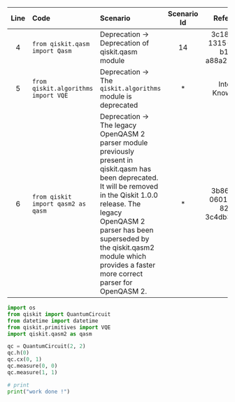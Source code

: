 | Line | Code | Scenario | Scenario Id | Reference | Artifact | Refactoring |
| :--: | :--- | :------- | :---------: | :-------: | :------- | :---------- |
| 4 | `from qiskit.qasm import Qasm` | Deprecation -> Deprecation of qiskit.qasm module | 14 | 3c189cb9-1315-4402-b141-a88a25a253f2 | qiskit.qasm | |
| 5 | `from qiskit.algorithms import VQE` | Deprecation -> The `qiskit.algorithms` module is deprecated | * | Internal Knowledge | qiskit.algorithms.VQE | `from qiskit.primitives import VQE` |
| 6 | `from qiskit import qasm2 as qasm` | Deprecation -> The legacy OpenQASM 2 parser module previously present in qiskit.qasm has been deprecated. It will be removed in the Qiskit 1.0.0 release. The legacy OpenQASM 2 parser has been superseded by the qiskit.qasm2 module which provides a faster more correct parser for OpenQASM 2. | * | 3b865a5c-0601-4d2f-8255-3c4db3ac0b8c | qiskit.qasm | `import qiskit.qasm2 as qasm` |


```python
import os
from qiskit import QuantumCircuit
from datetime import datetime
from qiskit.primitives import VQE
import qiskit.qasm2 as qasm

qc = QuantumCircuit(2, 2)
qc.h(0)
qc.cx(0, 1)
qc.measure(0, 0)
qc.measure(1, 1)

# print
print("work done !")
```